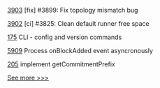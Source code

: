 
[3903](https://github.com/hyperledger/iroha/pull/3903) [fix] #3899: Fix topology mismatch bug

[3902](https://github.com/hyperledger/iroha/pull/3902) [ci] #3825: Clean default runner free space

[175](https://github.com/hyperledger-labs/orion-sdk-go/pull/175) CLI - config and version commands

[5909](https://github.com/hyperledger/besu/pull/5909) Process onBlockAdded event asyncronously

[205](https://github.com/hyperledger-labs/yui-ibc-solidity/pull/205) implement getCommitmentPrefix


[See more >>>](https://start-here.hyperledger.org/pull-requests)
